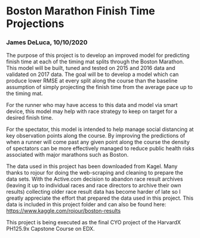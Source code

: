 # Boston Marathon Finish Time Projections
### James DeLuca, 10/10/2020

The purpose of this project is to develop an improved model for predicting finish time at each of the timing mat splits through the Boston Marathon. This model will be built, tuned and tested on 2015 and 2016 data and validated on 2017 data. The goal will be to develop a model which can produce lower RMSE at every split along the course than the baseline assumption of simply projecting the finish time from the average pace up to the timing mat.

For the runner who may have access to this data and model via smart device, this model may help with race strategy to keep on target for a desired finish time.

For the spectator, this model is intended to help manage social distancing at key observation points along the course. By improving the predictions of when a runner will come past any given point along the course the density of spectators can be more effectively managed to reduce public health risks associated with major marathons such as Boston.

The data used in this project has been downloaded from Kagel. Many thanks to rojour for doing the web-scraping and cleaning to prepare the data sets. With the Active.com decision to abandon race result archives (leaving it up to individual races and race directors to archive their own results) collecting older race result data has become harder of late so I greatly appreciate the effort that prepared the data used in this project. This data is included in this project folder and can also be found here: https://www.kaggle.com/rojour/boston-results

This project is being executed as the final CYO project of the HarvardX PH125.9x Capstone Course on EDX.
